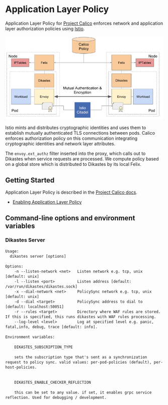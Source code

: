 # Application Layer Policy

Application Layer Policy for [Project Calico][calico] enforces network and
application layer authorization policies using [Istio].

![arch](docs/arch.png)

Istio mints and distributes cryptographic identities and uses them to establish mutually authenticated TLS connections
between pods.  Calico enforces authorization policy on this communication integrating cryptographic identities and 
network layer attributes.

The `envoy.ext_authz` filter inserted into the proxy, which calls out to Dikastes when service requests are
processed.  We compute policy based on a global store which is distributed to Dikastes by its local Felix.
 
## Getting Started

Application Layer Policy is described in the [Project Calico docs][docs].

 - [Enabling Application Layer Policy](https://docs.projectcalico.org/master/security/app-layer-policy)

 [calico]: https://projectcalico.org
 [istio]: https://istio.io
 [docs]: https://docs.projectcalico.org/latest
 

## Command-line options and environment variables

### Dikastes Server

    Usage:
      dikastes server [options]

    Options:
        -n --listen-network <net>   Listen network e.g. tcp, unix [default: unix]
        -l --listen <port>          Listen address [default: /var/run/dikastes/dikastes.sock]
        -x --dial-network <net>     PolicySync network e.g. tcp, unix [default: unix]
        -d --dial <target>          PolicySync address to dial to [default: localhost:50051]
        -r --rules <target>         Directory where WAF rules are stored. If this is specified, this runs dikastes with WAF rules processing.
        --log-level <level>         Log at specified level e.g. panic, fatal,info, debug, trace [default: info].

    Environment variables:

        DIKASTES_SUBSCRIPTION_TYPE
        
        sets the subscription type that's sent as a synchronization request to policy sync. valid values: per-pod-policies (default), per-host-policies.


        DIKASTES_ENABLE_CHECKER_REFLECTION
        
        this can be set to any value. if set, it enables grpc service reflection. Used for debugging / development.



